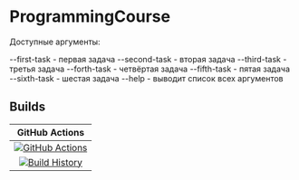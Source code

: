 # ProgrammingCourse

Доступные аргументы:

--first-task - первая задача
--second-task - вторая задача
--third-task - третья задача
--forth-task - четвёртая задача
--fifth-task - пятая задача
--sixth-task - шестая задача
--help - выводит список всех аргументов

## Builds


GitHub Actions |
:---: |
[![GitHub Actions](https://github.com/IvanMoskalenko/Programming-Course/workflows/Build%20master/badge.svg)](https://github.com/IvanMoskalenko/Programming-Course/actions?query=branch%3Amaster) |
[![Build History](https://buildstats.info/github/chart/IvanMoskalenko/Programming-Course)](https://github.com/IvanMoskalenko/Programming-Course/actions?query=branch%3Amaster) |

